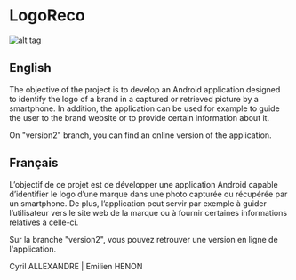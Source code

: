 # LogoReco

![alt tag](http://img1.imagilive.com/1017/logoreco.png)

## English

The objective of the project is to develop an Android application designed to identify the logo of a brand in a captured or retrieved picture by a smartphone. In addition, the application can be used for example to guide the user to the brand website or to provide certain information about it.

On "version2" branch, you can find an online version of the application.

## Français

L’objectif de ce projet est de développer une application Android capable d’identifier le logo d’une marque dans une photo capturée ou récupérée par un smartphone. De plus, l’application peut servir par exemple à guider l’utilisateur vers le site web de la marque ou à fournir certaines informations relatives à celle-ci.

Sur la branche "version2", vous pouvez retrouver une version en ligne de l'application.

Cyril ALLEXANDRE | Emilien HENON
